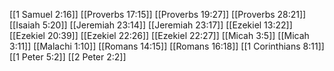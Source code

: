 [[1 Samuel 2:16]]
[[Proverbs 17:15]]
[[Proverbs 19:27]]
[[Proverbs 28:21]]
[[Isaiah 5:20]]
[[Jeremiah 23:14]]
[[Jeremiah 23:17]]
[[Ezekiel 13:22]]
[[Ezekiel 20:39]]
[[Ezekiel 22:26]]
[[Ezekiel 22:27]]
[[Micah 3:5]]
[[Micah 3:11]]
[[Malachi 1:10]]
[[Romans 14:15]]
[[Romans 16:18]]
[[1 Corinthians 8:11]]
[[1 Peter 5:2]]
[[2 Peter 2:2]]
